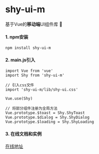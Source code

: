 # shy-ui-m 

基于Vue的**移动端**UI组件库 :iphone:


#### 1. npm安装
```
npm install shy-ui-m 
```

#### 2. main.js引入
```
import Vue from 'vue'
import Shy from 'shy-ui-m'

// 引入css文件
import 'shy-ui-m/lib/shy-ui.css'

Vue.use(Shy)

// 将部分组件注册为全局方法
Vue.prototype.$toast = Shy.ShyToast
Vue.prototype.$dialog = Shy.ShyDialog
Vue.prototype.$loading = Shy.ShyLoading
```

#### 3. 在线文档和实例
[在线地址](https://shyui-demo.zlzgy.org.cn)
